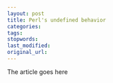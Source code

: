 ```yaml
---
layout: post
title: Perl's undefined behavior
categories:
tags:
stopwords:
last_modified:
original_url: 
---
```


The article goes here

